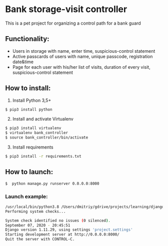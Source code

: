 # Bank storage-visit controller
 This is a pet project for organizing a control path for a bank guard
## Functionality:
 - Users in storage with name, enter time, suspicious-control statement
 - Active passcards of users with name, unique passcode, registration date&time
 - Page for each user with his/her list of visits, duration of every visit, suspicious-control statement  
 ## How to install:
 1) Install Python 3,5+
 ```sh
$ pip3 install python
```
 2) Install and activate Virtualenv
  ```sh
$ pip3 install virtualenv
$ virtualenv bank_controller
$ source bank_controller/bin/activate
```
3) Install requirements
 ```sh
$ pip3 install -r requirements.txt
 ```
## How to launch:
 ```sh
$  python manage.py runserver 0.0.0.0:8000
 ```
### Launch example:
 ```sh
/usr/local/bin/python3.8 /Users/dmitriy/gdrive/projects/learning/django-orm-watching-storage/main.py
Performing system checks...

System check identified no issues (0 silenced).
September 07, 2020 - 20:45:51
Django version 1.11.29, using settings 'project.settings'
Starting development server at http://0.0.0.0:8000/
Quit the server with CONTROL-C.

 ```
